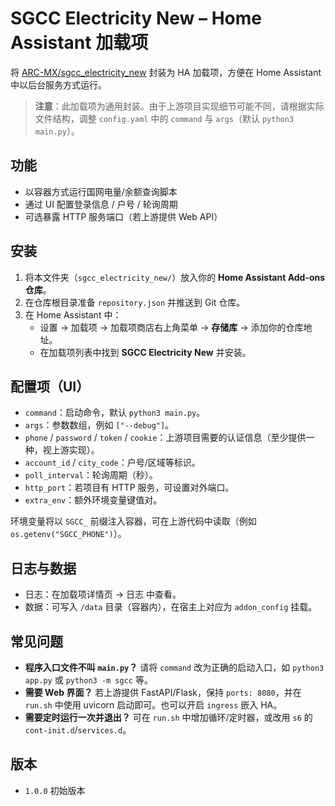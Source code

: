 # SGCC Electricity New – Home Assistant 加载项

将 [ARC-MX/sgcc_electricity_new](https://github.com/ARC-MX/sgcc_electricity_new) 封装为 HA 加载项，方便在 Home Assistant 中以后台服务方式运行。

> **注意**：此加载项为通用封装。由于上游项目实现细节可能不同，请根据实际文件结构，调整 `config.yaml` 中的 `command` 与 `args`（默认 `python3 main.py`）。

## 功能
- 以容器方式运行国网电量/余额查询脚本
- 通过 UI 配置登录信息 / 户号 / 轮询周期
- 可选暴露 HTTP 服务端口（若上游提供 Web API）

## 安装
1. 将本文件夹（`sgcc_electricity_new/`）放入你的 **Home Assistant Add-ons 仓库**。
2. 在仓库根目录准备 `repository.json` 并推送到 Git 仓库。
3. 在 Home Assistant 中：
   - 设置 → 加载项 → 加载项商店右上角菜单 → **存储库** → 添加你的仓库地址。
   - 在加载项列表中找到 **SGCC Electricity New** 并安装。

## 配置项（UI）
- `command`：启动命令，默认 `python3 main.py`。
- `args`：参数数组，例如 `["--debug"]`。
- `phone` / `password` / `token` / `cookie`：上游项目需要的认证信息（至少提供一种，视上游实现）。
- `account_id` / `city_code`：户号/区域等标识。
- `poll_interval`：轮询周期（秒）。
- `http_port`：若项目有 HTTP 服务，可设置对外端口。
- `extra_env`：额外环境变量键值对。

环境变量将以 `SGCC_` 前缀注入容器，可在上游代码中读取（例如 `os.getenv("SGCC_PHONE")`）。

## 日志与数据
- 日志：在加载项详情页 → 日志 中查看。
- 数据：可写入 `/data` 目录（容器内），在宿主上对应为 `addon_config` 挂载。

## 常见问题
- **程序入口文件不叫 `main.py`？** 请将 `command` 改为正确的启动入口，如 `python3 app.py` 或 `python3 -m sgcc` 等。
- **需要 Web 界面？** 若上游提供 FastAPI/Flask，保持 `ports: 8080`，并在 `run.sh` 中使用 uvicorn 启动即可。也可以开启 `ingress` 嵌入 HA。
- **需要定时运行一次并退出？** 可在 `run.sh` 中增加循环/定时器，或改用 `s6` 的 `cont-init.d`/`services.d`。

## 版本
- `1.0.0` 初始版本